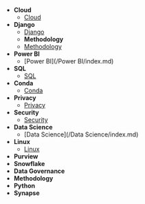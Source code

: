 - **Cloud**
  - [Cloud](/Cloud/)
- **Django**
  - [Django](/Django/)
  - **Methodology**
  - [Methodology](/Methodology/)
- **Power BI**        
  - [Power BI](/Power BI/index.md)
- **SQL**            
  - [SQL](/SQL/index.md)
- **Conda**           
  - [Conda](/Conda/index.md)
- **Privacy**            
  - [Privacy](/Privacy/index.md)
- **Security**        
  - [Security](/Security/index.md)
- **Data Science**    
  - [Data Science](/Data Science/index.md)
- **Linux**           
  - [Linux](/Linux/index.md)
- **Purview**     
- **Snowflake**
- **Data Governance**  
- **Methodology**     
- **Python**       
- **Synapse** 

